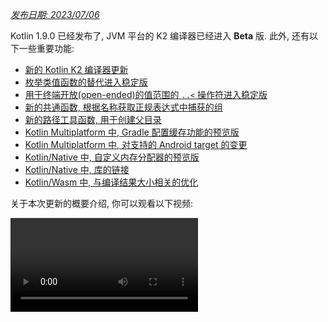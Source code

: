 [//]: # (title: Kotlin 1.9.0 版中的新功能)

_[发布日期: 2023/07/06](releases.md#release-details)_

Kotlin 1.9.0 已经发布了, JVM 平台的 K2 编译器已经进入 **Beta** 版.
此外, 还有以下一些重要功能:

* [新的 Kotlin K2 编译器更新](#new-kotlin-k2-compiler-updates)
* [枚举类值函数的替代进入稳定版](#stable-replacement-of-the-enum-class-values-function)
* [用于终端开放(open-ended)的值范围的 `..<` 操作符进入稳定版](#stable-operator-for-open-ended-ranges)
* [新的共通函数, 根据名称获取正规表达式中捕获的组](#new-common-function-to-get-regex-capture-group-by-name)
* [新的路径工具函数, 用于创建父目录](#new-path-utility-to-create-parent-directories)
* [Kotlin Multiplatform 中, Gradle 配置缓存功能的预览版](#preview-of-the-gradle-configuration-cache)
* [Kotlin Multiplatform 中, 对支持的 Android target 的变更](#changes-to-android-target-support)
* [Kotlin/Native 中, 自定义内存分配器的预览版](#preview-of-custom-memory-allocator)
* [Kotlin/Native 中, 库的链接](#library-linkage-in-kotlin-native)
* [Kotlin/Wasm 中, 与编译结果大小相关的优化](#size-related-optimizations)

关于本次更新的概要介绍, 你可以观看以下视频:

<video src="https://www.youtube.com/v/fvwTZc-dxsM" title="Kotlin 1.9.0 版中的新功能"/>

## IDE 支持 {id="ide-support"}

在以下 IDE 中可以使用支持 1.9.0 版的 Kotlin plugin:

| IDE            | 支持的版本                          |
|----------------|--------------------------------|
| IntelliJ IDEA  | 2022.3.x, 2023.1.x             |
| Android Studio | Giraffe (223), Hedgehog (231)* |

*Android Studio Giraffe (223) 和 Hedgehog (231) 的后续发布版中会包含 Kotlin 1.9.0 plugin.

IntelliJ IDEA 2023.2 的后续发布版中会包含 Kotlin 1.9.0 plugin.

> 要下载 Kotlin 的 artifact 和依赖项, 请 [配置你的 Gradle 设置](#configure-gradle-settings), 使用 Maven Central 仓库.
>
{style="warning"}

## 新的 Kotlin K2 编译器更新 {id="new-kotlin-k2-compiler-updates"}

JetBrains 的 Kotlin 开发组一直在努力稳定 K2 编译器, 1.9.0 版引入了更多的新功能.
JVM 平台的 K2 编译器现在已进入 **Beta** 版.

对于 Kotlin/Native 和跨平台项目, 也有了基本的支持.

### kapt 编译器 plugin 与 K2 编译器之间的兼容性

你可以在你的项目中和 K2 编译器一起使用 [kapt plugin](kapt.md), 但存在一些限制.
即使将 `languageVersion` 设置为 `2.0`, kapt 编译器 plugin 仍然会使用旧的编译器.

如果你对一个 `languageVersion` 设置为 `2.0` 的项目执行 kapt 编译器 plugin,
kapt 会自动切换到 `1.9`, 并禁用特定版本的兼容性检查.
这个行为相当于包含了下面这些命令行参数:
* `-Xskip-metadata-version-check`
* `-Xskip-prerelease-check`
* `-Xallow-unstable-dependencies`

这些检查对 kapt 任务被禁用了. 所有其他的编译任务仍然会继续使用新的 K2 编译器.

如果你在和 K2 编译器一起使用 kapt 时遇到任何问题, 请报告到我们的 [问题追踪系统](http://kotl.in/issue).

### 在你的项目中试用 K2 编译器 {id="try-the-k2-compiler-in-your-project"}

从 1.9.0 开始, 到 Kotlin 2.0 发布之前, 你可以很容易的测试 K2 编译器,
只需要向你的 `gradle.properties` 文件添加 `kotlin.experimental.tryK2=true` Gradle 属性就可以了.
你也可以运行以下命令:

```shell
./gradlew assemble -Pkotlin.experimental.tryK2=true
```

这个 Gradle 属性会自动将语言版本设置为 2.0, 而且会更新构建报告,
包括 Kotlin 编译任务中, 使用 K2 编译器和使用当前编译器的任务数量:

```none
##### 'kotlin.experimental.tryK2' results (Kotlin/Native not checked) #####
:lib:compileKotlin: 2.0 language version
:app:compileKotlin: 2.0 language version
##### 100% (2/2) tasks have been compiled with Kotlin 2.0 #####
```

### Gradle 构建报告 {id="gradle-build-reports"}

[Gradle 构建报告](gradle-compilation-and-caches.md#build-reports) 现在会显示编译代码时使用的是当前编译器还是 K2 编译器.
在 Kotlin 1.9.0 中, 你可以在你的 [Gradle build scan](https://scans.gradle.com/) 中看到这些信息:

![Gradle build scan - 使用 K1 编译器](gradle-build-scan-k1.png){width=700}

![Gradle build scan - 使用 K2 编译器](gradle-build-scan-k2.png){width=700}

你还可以在构建报告中看到项目中使用的 Kotlin 版本:

```none
Task info:
  Kotlin language version: 1.9
```

> 如果你使用 Gradle 8.0, 你可能遇到构建报告的一些问题, 尤其是启用 Gradle 配置缓存时.
> 这是一个已知的问题, 在 Gradle 8.1 和之后的版本中已经修正.
>
{style="note"}

### K2 编译器目前的限制 {id="current-k2-compiler-limitations"}

在你的 Gradle 项目中启用 K2 存在一些限制, 对使用 Gradle 8.3 以下版本的项目, 下面的情况可能会有影响:

* `buildSrc` 中源代码的编译.
* 在被包含的构建中的 Gradle plugin 的编译.
* 在 Gradle 8.3 以下版本的项目中使用的其他 Gradle plugin 的编译.
* Gradle plugin 依赖项的构建.

如果你遇到上面提到的问题, 你可以通过以下步骤来解决:

* 对 `buildSrc`, 任何 Gradle plugin, 以及它们的依赖项, 设置语言版本:

```kotlin
kotlin {
    compilerOptions {
        languageVersion.set(org.jetbrains.kotlin.gradle.dsl.KotlinVersion.KOTLIN_1_9)
        apiVersion.set(org.jetbrains.kotlin.gradle.dsl.KotlinVersion.KOTLIN_1_9)
    }
}
```

* 当 Gradle 8.3 可以使用时, 将你的项目的 Gradle 版本更新到 8.3.

### 留下你对于新 K2 编译器的反馈意见

如果你能提供你的反馈意见, 我们将会非常感谢!

* 在 Kotlin Slack 频道中, 直接向 K2 开发者提供你的反馈意见 – [获得邀请](https://surveys.jetbrains.com/s3/kotlin-slack-sign-up),
  并加入 [#k2-early-adopters](https://kotlinlang.slack.com/archives/C03PK0PE257) 频道.
* 在 [我们的问题追踪系统](https://kotl.in/issue) 中, 报告你遇到的新 K2 编译器的问题.
* [启用 **Send usage statistics** 选项](https://www.jetbrains.com/help/idea/settings-usage-statistics.html),
  允许 JetBrains 收集关于 K2 使用状况的匿名数据..

## 语言功能特性

在 Kotlin 1.9.0 中, 一些以前版本引入的新语言功能特性升级到了稳定版:
* [枚举类值函数的替代](#stable-replacement-of-the-enum-class-values-function)
* [数据对象与数据类的对称性](#stable-data-objects-for-symmetry-with-data-classes)
* [在内联的值类(inline value class)中支持有 body 的次级构造器(secondary constructor)](#support-for-secondary-constructors-with-bodies-in-inline-value-classes)

### 枚举类值函数的替代进入稳定版 {id="stable-replacement-of-the-enum-class-values-function"}

在 1.8.20 中, 引入了实验性功能: 枚举类的 `entries` 属性.
`entries` 属性是 `values()` 合成(synthetic)函数的现代而且高性能的替代者.
在 1.9.0 中, `entries` 属性进入了稳定版.

> `values()` 函数仍然继续支持, 但我们推荐你改为使用 `entries` 属性.
>
{style="tip"}

```kotlin
enum class Color(val colorName: String, val rgb: String) {
    RED("Red", "#FF0000"),
    ORANGE("Orange", "#FF7F00"),
    YELLOW("Yellow", "#FFFF00")
}

fun findByRgb(rgb: String): Color? = Color.entries.find { it.rgb == rgb }
```
{validate="false"}

关于枚举类的 `entries` 属性, 更多详情请参见 [Kotlin 1.8.20 的新功能](whatsnew1820.md#a-modern-and-performant-replacement-of-the-enum-class-values-function).

### 数据对象与数据类的对称性进入稳定版 {id="stable-data-objects-for-symmetry-with-data-classes"}

在 [Kotlin 1.8.20](whatsnew1820.md#preview-of-data-objects-for-symmetry-with-data-classes) 中引入了数据对象的声明,
现在进入了稳定版.
包括为了与数据类保持对称而添加的函数: `toString()`, `equals()`, 和 `hashCode()`.

这个功能在 `sealed` 类型层级结构中非常有用 (例如一个 `sealed class` 或 `sealed interface` 层级结构),
因为 `data object` 声明可以与 `data class` 声明一起方便的使用.
在这个示例中, 将 `EndOfFile` 声明为 `data object`, 而不是普通的 `object`,
代表它自动拥有 `toString()` 函数, 不需要手动的覆盖这个函数.
这样就保持了与相应的数据类定义的对称性.

```kotlin
sealed interface ReadResult
data class Number(val number: Int) : ReadResult
data class Text(val text: String) : ReadResult
data object EndOfFile : ReadResult

fun main() {
    println(Number(7)) // 输出结果为 Number(number=7)
    println(EndOfFile) // 输出结果为 EndOfFile
}
```
{validate="false"}

更多详情, 请参见 [Kotlin 1.8.20 的新功能](whatsnew1820.md#preview-of-data-objects-for-symmetry-with-data-classes).

### 在内联的值类(inline value class)中支持有 body 的次级构造器(secondary constructor) {id="support-for-secondary-constructors-with-bodies-in-inline-value-classes"}

从 Kotlin 1.9.0 开始, [内联的值类(inline value class)](inline-classes.md) 中有 body 的次级构造器(secondary constructor) 默认可以使用了:

```kotlin
@JvmInline
value class Person(private val fullName: String) {
    // 从 Kotlin 1.4.30 开始可以使用:
    init {
        check(fullName.isNotBlank()) {
            "Full name shouldn't be empty"
        }
    }
    // 从 Kotlin 1.9.0 开始默认可以使用:
    constructor(name: String, lastName: String) : this("$name $lastName") {
        check(lastName.isNotBlank()) {
            "Last name shouldn't be empty"
        }
    }
}
```
{validate="false"}

以前, Kotlin 在内联类中只允许使用 public 的主构造器.
这就造成, 无法封装底层值, 或创建一个内联类来表达某些受限定的值.

随着 Kotlin 的发展, 解决了这个问题. Kotlin 1.4.30 取消了对 `init` 代码块的限制,
之后, Kotlin 1.8.20 提供了预览功能, 允许使用有 body 的次级构造器.
现在这个功能默认可以使用了.
关于 Kotlin 内联类的开发进程, 请参见 [这个 KEEP](https://github.com/Kotlin/KEEP/blob/master/proposals/inline-classes.md).

## Kotlin/JVM {id="kotlin-jvm"}

从 version 1.9.0 来时, 编译器能够生成字节码版本对应于 JVM 20的类.
此外, `JvmDefault` 注解和旧的 `-Xjvm-default` 模式的废弃周期继续向前推进.

### JvmDefault 注解和旧的 -Xjvm-default 模式的废弃

从 Kotlin 1.5 开始, `JvmDefault` 注解的使用被废弃了, 取代它的是新的 `-Xjvm-default` 模式: `all` 和 `all-compatibility`.
随着 Kotlin 1.4 中引入的 `JvmDefaultWithoutCompatibility`,
以及 Kotlin 1.6 中引入的 `JvmDefaultWithCompatibility`,
这些模式提供了对 `DefaultImpls` 类的生成的全面的控制, 并确保与旧的 Kotlin 代码无缝的兼容性.

因此, 在 Kotlin 1.9.0 中, `JvmDefault` 注解不再具有任何意义, 并被标注为已废弃, 使用它会产生编译错误.
它最终将会从 Kotlin 中完全删除.

## Kotlin/Native {id="kotlin-native"}

除其他改进之外, 这个发布版还带来了 [Kotlin/Native 内存管理器](native-memory-manager.md) 的更多改进,
将会增强它的健壮性和性能:

* [自定义内存分配器的预览版](#preview-of-custom-memory-allocator)
* [主线程上的 Objective-C 或 Swift 对象释放 hook](#objective-c-or-swift-object-deallocation-hook-on-the-main-thread)
* [在 Kotlin/Native 中访问常数值时不会初始化对象](#no-object-initialization-when-accessing-constant-values-in-kotlin-native)
* [能够为 iOS 模拟器上的测试配置 standalone 模式](#ability-to-configure-standalone-mode-for-ios-simulator-tests-in-kotlin-native)
* [Kotlin/Native 中库的链接](#library-linkage-in-kotlin-native)

### 自定义内存分配器的预览版 {id="preview-of-custom-memory-allocator"}

Kotlin 1.9.0 引入了自定义内存分配器的预览版.
它的分配系统能够提高 [Kotlin/Native 内存管理器](native-memory-manager.md) 的运行期性能.

Kotlin/Native 中目前的对象分配系统使用一个一般性的分配器, 不能实现高效的垃圾收集.
作为补偿, 在垃圾收集器 (GC) 将所有已分配的对象合并入单个列表之前
它维护一个线程局部的(thread-local)链表, 其中包含已分配的对象, 这个列表可以在清理过程中遍历.
这种方案造成了几个性能缺陷:

* 清理顺序缺乏内存局部性(memory locality), 并且经常导致分散的内存访问模式, 造成潜在的性能问题.
* 链表对每个对象需要更多内存, 增加了内存使用量, 尤其是在处理大量的小对象的情况下.
* 包含所有已分配对象的单个列表使得难以进行并行清理, 当转换器线程(Mutator Thread)分配对象的速度超过 GC 线程回收它们的速度时, 可能造成内存使用量的问题.

为了解决这些问题, Kotlin 1.9.0 引入了自定义内存分配器的预览版.
它将系统内存分为多个页面(Page), 允许按连续的顺序进行独立的清理.
每次分配的内存都会成为一个页面(Page)内的内存块(Memory Block), 并且页面会追踪各个块的大小.
各种不同的页面类型进行了不同的优化, 以适应于不同的内存分配大小.
内存块的连续排列保证了可以对所有的分配块进行高效的迭代.

当一个线程分配内存时, 它会根据分配的大小搜索适当的页面.
线程会根据不同的大小类别维护一组页面.
对于一个确定的大小, 当前页通常可以容纳这个内存分配.
如果不能, 那么线程会从共享的分配空间请求一个不同的页面.
这个页面的状态可能是可用, 需要清理, 或需要创建.

新的内存分配器允许同时使用多个多个独立的分配空间,
因此 Kotlin 开发组可以实验不同的页面布局, 进一步提高性能.

关于新的内存分配器的设计, 更多详情请参见 [README](https://github.com/JetBrains/kotlin/blob/master/kotlin-native/runtime/src/alloc/custom/README.md).

#### 如何启用

添加 `-Xallocator=custom` 编译器选项:

```kotlin
kotlin {
    macosX64("native") {
        binaries.executable()

        compilations.configureEach {
            compilerOptions.configure {
                freeCompilerArgs.add("-Xallocator=custom")
            }
        }
    }
}
```
{validate="false"}

#### 留下你的反馈意见

希望你能通过 [YouTrack](https://youtrack.jetbrains.com/issue/KT-55364/Implement-custom-allocator-for-Kotlin-Native)
提供你的反馈意见, 帮助改进自定义分配器.

### 主线程上的 Objective-C 或 Swift 对象释放 hook {id="objective-c-or-swift-object-deallocation-hook-on-the-main-thread"}

从 Kotlin 1.9.0 开始, 对于 Objective-C 或 Swift 对象, 如果对象在主线程中被传递到 Kotlin, 那么对象的释放 hook 也会在主线程上被调用.
[Kotlin/Native 内存管理器](native-memory-manager.md) 以前处理 Objective-C 对象引用的方式可能会导致内存泄露.
我们相信现在的新的行为可以改进内存管理器的健壮性.

考虑一个被 Kotlin 代码引用的 Objective-C 对象, 例如, 当对象作为参数传递时, 被函数返回时, 或者从一个集合获取时.
这种情况下, Kotlin 创建它自己的对象, 其中保持 Objective-C 对象的引用.
当 Kotlin 对象被释放时, Kotlin/Native 运行期库会调用 `objc_release` 函数, 释放 Objective-C 对象的引用.

在以前的版本中, Kotlin/Native 内存管理器在一个特殊的 GC 线程中运行 `objc_release`.
如果它是这个对象的最后引用, 那么对象会被释放.
问题发生在, 如果 Objective-C 对象有自定义的释放 hooks, 例如 Objective-C 中的 `dealloc` 方法, 或 Swift 中的 `deinit` 代码块,
这些 hook 期望在特定的线程上调用.

由于主线程中的对象的 hook 通常也期望在主线程中调用, Kotlin/Native 运行期库现在也在主线程上调用 `objc_release`.
它应该覆盖 Objective-C 对象在主线程上传递到 Kotlin, 并在主线程中创建一个 Kotlin 端的对等对象的情况.
这只对处理主调度队列的情况才有效，对于通常的 UI 应用程序就是这种情况.
如果不是主调度队列, 或者对象在主线程以外的线程中传递到 Kotlin 的情况, 会和以前一样, 在特殊的 GC 线程中调用 `objc_release`.

#### 如何关闭这个功能

如果你遇到问题, 你可以在你的 `gradle.properties` 文件中, 添加以下选项, 禁用这个行为:

```none
kotlin.native.binary.objcDisposeOnMain=false
```

遇到这样的情况, 请报告到 [我们的问题追踪系统](https://kotl.in/issue).

### 在 Kotlin/Native 中访问常数值时不会初始化对象 {id="no-object-initialization-when-accessing-constant-values-in-kotlin-native"}

从 Kotlin 1.9.0 开始, 在访问 `const val` 域变量时, Kotlin/Native 后端不会初始化对象:

```kotlin
object MyObject {
    init {
        println("side effect!")
    }

    const val y = 1
}

fun main() {
    println(MyObject.y) // 第 1 次不会初始化
    val x = MyObject    // 这里会发生初始化
    println(x.y)
}
```
{validate="false"}

这个行为现在与 Kotlin/JVM 平台统一了, Kotlin/JVM 平台的实现与 Java 一致, 对这种情况对象永远不会初始化.
由于这个变化, 你的 Kotlin/Native 项目还能够有一些性能改进.

### 能够为 iOS 模拟器上的测试配置 standalone 模式 {id="ability-to-configure-standalone-mode-for-ios-simulator-tests-in-kotlin-native"}

默认情况下, 在对 Kotlin/Native 运行 iOS 模拟器上的测试时, 会使用 `--standalone` 选项, 以避免发生手动的模拟器启动和关闭.
在 1.9.0 中, 现在你可以在 Gradle task 中通过 `standalone` 属性配置是否使用这个选项.
默认会使用 `--standalone` 选项, 启用 standalone 模式.

下面的例子演示在你的 `build.gradle.kts` 文件中如何禁用 standalone 模式:

```kotlin
tasks.withType<org.jetbrains.kotlin.gradle.targets.native.tasks.KotlinNativeSimulatorTest>().configureEach {
    standalone.set(false)
}
```
{validate="false"}

> 如果你禁用 standalone 模式, 那么必须手动启用模拟器. 要从 CLI 启动你的模拟器, 可以使用下面的命令:
>
> ```shell
> /usr/bin/xcrun simctl boot <DeviceId>
>```
>
{style = "warning"}

### Kotlin/Native 中库的链接 {id="library-linkage-in-kotlin-native"}

从 Kotlin 1.9.0 开始, Kotlin/Native 编译器使用与 Kotlin/JVM 相同的方式来处理 Kotlin 库的链接问题.
如果一个第三方 Kotlin 库的作者对实验性 API 进行了不兼容的变更, 而这个 API 又被另一个第三方 Kotlin 库使用, 那么你就可能遇到这样的问题.

对于第三方 Kotlin 库之间发生链接错误的情况, 构建不会在编译过程中失败.
相反, 你只会在运行期间遇到这些错误, 这种行为与 JVM 完全相同.

每当 Kotlin/Native 编译器检测到库链接的问题就会报告警告.
你可以在你的编译日志中找到这样的警告, 例如:

```text
No function found for symbol 'org.samples/MyRemovedClass.doSomething|3657632771909858561[0]'

Can not get instance of singleton 'MyEnumClass.REMOVED_ENTRY': No enum entry found for symbol 'org.samples/MyEnumClass.REMOVED_ENTRY|null[0]'

Function 'getMyRemovedClass' can not be called: Function uses unlinked class symbol 'org.samples/MyRemovedClass|null[0]'
```

在你的项目中, 你可以进一步配置, 甚至禁用这样的行为:

* 如果你不想在你的编译日志中看到这些警告, 可以使用 `-Xpartial-linkage-loglevel=INFO` 编译器选项来禁止警告.
* 也可以使用 `-Xpartial-linkage-loglevel=ERROR`, 将报告的警告级别提升为编译错误.
  这种情况下, 编译会失败, 你会在编译日志中看到所有的错误. 使用这个选项可以更加严密的检测链接错误.
* 如果你在使用这个功能时遇到意想不到的问题, 你可以使用 `-Xpartial-linkage=disable` 编译器选项关闭这个功能.
  遇到这样的情况, 请报告到 [我们的问题追踪系统](https://kotl.in/issue).

```kotlin
// 通过 Gradle 构建文件传递编译器选项的示例.
kotlin {
    macosX64("native") {
        binaries.executable()

        compilations.configureEach {
            compilerOptions.configure {
                // 禁止链接警告:
                freeCompilerArgs.add("-Xpartial-linkage-loglevel=INFO")

                // 将链接警告提升为错误:
                freeCompilerArgs.add("-Xpartial-linkage-loglevel=ERROR")

                // 完全禁用这个功能:
                freeCompilerArgs.add("-Xpartial-linkage=disable")
            }
        }
    }
}
```
{validate="false"}

### 用于与 C 代码交互时的隐式整数转换的编译器选项 {id="compiler-option-for-c-interop-implicit-integer-conversions"}

我们引入了与 C 代码交互时的一个编译器选项, 允许你使用隐式整数转换.
经过仔细考虑之后, 我们引入了这个编译器选项, 以防止无意的使用,
因为这个功能还有待继续改进, 而我们的目标是拥有最高质量的 API.

下面的示例代码中, 一个隐式整数转换允许 `options = 0`,
尽管 [`options`](https://developer.apple.com/documentation/foundation/nscalendar/options)
是无符号的 `UInt` 类型, 而 `0` 是有符号的整数.

```kotlin
val today = NSDate()
val tomorrow = NSCalendar.currentCalendar.dateByAddingUnit(
    unit = NSCalendarUnitDay,
    value = 1,
    toDate = today,
    options = 0
)
```
{validate="false"}

要对原生库使用隐式转换, 请使用 `-XXLanguage:+ImplicitSignedToUnsignedIntegerConversion` 编译器选项.

你可以在你的 Gradle `build.gradle.kts` 文件中进行配置:
```kotlin
tasks.withType<org.jetbrains.kotlin.gradle.tasks.KotlinNativeCompile>().configureEach {
    compilerOptions.freeCompilerArgs.addAll(
        "-XXLanguage:+ImplicitSignedToUnsignedIntegerConversion"
    )
}
```
{validate="false"}

## Kotlin Multiplatform

在 1.9.0 中, Kotlin Multiplatform 有了以下重要更新, 旨在改善你的开发者体验:

* [对支持的 Android target 的变更](#changes-to-android-target-support)
* [默认启用新的 Android 源代码集布局](#new-android-source-set-layout-enabled-by-default)
* [在跨平台项目中的 Gradle 配置缓存功能的预览版](#preview-of-the-gradle-configuration-cache)

### 对支持的 Android target 的变更 {id="changes-to-android-target-support"}

我们正在继续努力稳定 Kotlin Multiplatform.
其中必要的一步是为 Android target 提供一级支持.
我们很激动的宣布, 将来, Google 的 Android 开发组将会提供他们自己的 Gradle plugin, 来支持 Kotlin Multiplatform 中的 Android.

为了给这个来自 Google 的新解决方案开辟道路, 我们会重命名 1.9.0 的目前的 Kotlin DSL 中的 `android` 代码块.
请将你的构建脚本中的所有 `android` 代码块改为 `androidTarget`.
这是一个必要的临时变更, 目的是将 `android` 的名称留给未来由 Google 提供的 DSL 使用.

Google plugin 将成为在跨平台项目中使用 Android 的首选方式.
当它完成之后, 我们会提供必要的迁移说明, 让你能够象以前一样使用 `android` 的短名称.

### 默认启用新的 Android 源代码集布局 {id="new-android-source-set-layout-enabled-by-default"}

从 Kotlin 1.9.0 开始, 默认会使用新的 Android 源代码集布局.
它取代了以前的目录命名模式, 这个旧模式在很多方面令人难以理解.
新布局有很多优点:

* 简化的类型语义 – 新的 Android 源代码集布局提供了清晰而且一致的命名规约, 有助于区分不同类型的源代码集.
* 改进的源代码目录布局 – 使用新的布局, `SourceDirectories` 的排列变得更加连贯, 更易于组织代码和定位源代码文件.
* 清晰的 Gradle 配置命名模式 – 在 `KotlinSourceSets` 和 `AndroidSourceSets` 中, 命名模式现在更加一致, 更加易于预测.

新的布局需要使用 Android Gradle plugin 7.0 或更高版本, 以及 Android Studio 2022.3 或更高版本.
请参见我们的 [迁移向导](multiplatform-android-layout.md), 在你的 `build.gradle(.kts)` 文件中进行必要的修改.

### Gradle 配置缓存功能的预览版 {id="preview-of-the-gradle-configuration-cache"}

<anchor name="preview-of-gradle-configuration-cache"/>

Kotlin 1.9.0 增加了对跨平台库中的 [Gradle 配置缓存](https://docs.gradle.org/current/userguide/configuration_cache.html) 的支持.
如果你是库的作者, 你可以得益于构建性能的改善.

Gradle 配置缓存通过对后续的构建重用配置阶段的结果来加快构建过程.
这个功能从 Gradle 8.1 开始成为稳定版. 要启用它, 请遵照 [Gradle 文档](https://docs.gradle.org/current/userguide/configuration_cache.html#config_cache:usage) 中的说明.

> 对于与 Xcode 集成的 task, 或 [Kotlin CocoaPods Gradle plugin](native-cocoapods-dsl-reference.md),
> Kotlin Multiplatform plugin 还不支持 Gradle 配置缓存.
> 我们期望在未来的 Kotlin 发布版中添加这个功能.
>
{style="note"}

## Kotlin/Wasm

Kotlin 开发组还在继续实验新的 Kotlin/Wasm 编译目标.
这个发布版引入了几个性能优化和 [与编译结果大小相关的优化](#size-related-optimizations),
以及 [与 JavaScript 交互功能的更新](#updates-in-javascript-interop).

### 与编译结果大小相关的优化 {id="size-related-optimizations"}

对 WebAssembly (Wasm) 项目, Kotlin 1.9.0 引入了编译结果大小的显著改善.
比较两个 "Hello World" 项目,
Kotlin 1.9.0 中的 Wasm 代码大小比 Kotlin 1.8.20 中要小超过 10 倍以上.

![Kotlin/Wasm 与编译结果大小相关的优化](wasm-1-9-0-size-improvements.png){width=700}

在使用 Kotlin 代码针对 Wasm 平台进行开发时, 这些代码大小优化可以更加高效的利用资源, 并改善性能.

### 与 JavaScript 交互功能的更新 {id="updates-in-javascript-interop"}

这次 Kotlin 更新引入了 Kotlin/Wasm 的 Kotlin 与 JavaScript 之间交互能力的变更.
由于 Kotlin/Wasm 是一个 [实验性](components-stability.md#stability-levels-explained) 功能, 它的互操作性存在一些限制.

#### 动态类型的限制

从 1.9.0 版开始, Kotlin 在 Kotlin/Wasm 中不再支持使用 `Dynamic` 类型.
这个功能现在已被废弃, 由新的通用的 `JsAny` 类型取代, 这个类型游离于 JavaScript 互操作性.

更多详情, 请参见 [Kotlin/Wasm 与 JavaScript 的互操作性](wasm-js-interop.md) 文档.

#### 非外部类型(non-external type)的限制

Kotlin/Wasm 在向 JavaScript 传递值时, 或从 JavaScript 传入值时, 支持对特定的 Kotlin 静态的转换.
支持的类型包括:

* 基本类型, 例如有符号的数值, `Boolean`, 以及 `Char`.
* `String`.
* 函数类型.

其他类型传递时不会转换, 而是作为不透明引用(Opaque Reference), 导致 JavaScript 与 Kotlin 子类型之间的不一致.

为了解决这个问题, Kotlin 在与 JavaScript 交互时, 限制为只允许使用一组良好支持的类型.
从 Kotlin 1.9.0 开始, 在 Kotlin/Wasm 的 JavaScript 交互中, 只支持外部(external) 类型, 基本类型, 字符串, 以及函数类型.
此外, 引入了一个单独的显式类型, 名为 `JsReference`, 用来表达可在 JavaScript 交互中使用的 Kotlin/Wasm 对象句柄.

更多详情, 请参见 [Kotlin/Wasm 与 JavaScript 的互操作性](wasm-js-interop.md) 文档.

### Kotlin Playground 中的 Kotlin/Wasm

Kotlin Playground 支持 Kotlin/Wasm 编译目标.
你可以编写, 运行, 分享你的针对 Kotlin/Wasm 编译目标的 Kotlin 代码.
[马上看看吧](https://pl.kotl.in/HDFAvimga)

> 使用 Kotlin/Wasm 需要在你的浏览器中启用实验性的功能.
>
> [参见: 如何启用这些功能](wasm-troubleshooting.md).
>
{style="note"}

```kotlin
import kotlin.time.*
import kotlin.time.measureTime

fun main() {
    println("Hello from Kotlin/Wasm!")
    computeAck(3, 10)
}

tailrec fun ack(m: Int, n: Int): Int = when {
    m == 0 -> n + 1
    n == 0 -> ack(m - 1, 1)
    else -> ack(m - 1, ack(m, n - 1))
}

fun computeAck(m: Int, n: Int) {
    var res = 0
    val t = measureTime {
        res = ack(m, n)
    }
    println()
    println("ack($m, $n) = ${res}")
    println("duration: ${t.inWholeNanoseconds / 1e6} ms")
}
```
{kotlin-runnable="true" kotlin-min-compiler-version="1.3" id="kotlin-whats-new-1-9-0-kotlin-wasm-playground"}

## Kotlin/JS {id="kotlin-js"}

这个发布版引入了 Kotlin/JS 的更新, 包括删除了旧的 Kotlin/JS 编译器, 废弃了 Kotlin/JS Gradle plugin,
以及实验性的支持 ES2015:

* [删除了旧的 Kotlin/JS 编译器](#removal-of-the-old-kotlin-js-compiler)
* [废弃了 Kotlin/JS Gradle plugin](#deprecation-of-the-kotlin-js-gradle-plugin)
* [废弃了外部枚举类型(external enum)](#deprecation-of-external-enum)
* [实验性的支持 ES2015 类和模块](#experimental-support-for-es6-classes-and-modules)
* [更改了 JS 产品发布(production distribution)的默认目标](#changed-default-destination-of-js-production-distribution)
* [从 stdlib-js 中抽取了 org.w3c 声明](#extract-org-w3c-declarations-from-stdlib-js)

> 从 1.9.0 版开始, 对 Kotlin/JS 还启用了 [部分的库链接](#library-linkage-in-kotlin-native).
>
{style="note"}

### 删除了旧的 Kotlin/JS 编译器 {id="removal-of-the-old-kotlin-js-compiler"}

在 Kotlin 1.8.0 中, 我们 [宣布了](whatsnew18.md#stable-js-ir-compiler-backend) 基于 IR 的后端已成为 [稳定版](components-stability.md).
从那之后, 不指定编译器成为一种错误, 使用旧的编译器会导致警告.

在 Kotlin 1.9.0 中, 使用旧的后端会导致错误.
请遵照我们的 [迁移指南](js-ir-migration.md), 迁移到 IR 编译器.

### 废弃了 Kotlin/JS Gradle plugin {id="deprecation-of-the-kotlin-js-gradle-plugin"}

从 Kotlin 1.9.0 开始, `kotlin-js` Gradle plugin 已被废弃.
我们建议你改为使用 `kotlin-multiplatform` Gradle plugin 中的 `js()` 编译目标.

Kotlin/JS Gradle plugin 的功能本质上与 `kotlin-multiplatform` plugin 是重叠的, 并使用了相同的内部实现.
这种功能重叠导致了理解困难, 并增加了 Kotlin 开发组的维护负担.

关于迁移说明, 请参见我们的 [Kotlin Multiplatform 兼容性指南](multiplatform-compatibility-guide.md#migration-from-kotlin-js-gradle-plugin-to-kotlin-multiplatform-gradle-plugin).
如果你遇到迁移指南中没有提到的其它问题, 请报告到我们的 [问题追踪系统](http://kotl.in/issue).

### 废弃了外部枚举类型(external enum) {id="deprecation-of-external-enum"}

在 Kotlin 1.9.0 中, 外部枚举类型(external enum)的使用将被废弃, 原因是枚举类型的静态成员, 例如 `entries`, 不能存在于 Kotlin 之外.
我们建议改为使用外部的封闭类, 并以对象作为它的子类:

```kotlin
// 以前的代码
external enum class ExternalEnum { A, B }

// 现在的代码
external sealed class ExternalEnum {
    object A: ExternalEnum
    object B: ExternalEnum
}
```
{validate="false"}

通过切换为以对象为子类的外部封闭类, 你可以实现与外部枚举类型相似的功能, 同时又能避免与默认方法相关的问题.

从 Kotlin 1.9.0 开始, 外部枚举类型的使用将被标记为废弃.
我们建议你更新你的代码, 使用上面建议的外部封闭类来实现, 以保证兼容性, 并有利于未来的维护.

### 实验性的支持 ES2015 类和模块 {id="experimental-support-for-es2015-classes-and-modules"}

本次发布引入了对 ES2015 模块和生成 ES2015 类的 [实验性](components-stability.md#stability-levels-explained) 支持:
* 模块提供了一种方式, 简化你的代码库, 并提高可维护性.
* 类允许你结合面向对象编程 (OOP) 原则, 产生更加清晰直观的代码.

要启用这些功能, 请更新你的 `build.gradle.kts` 文件:

```kotlin
// build.gradle.kts
kotlin {
    js(IR) {
        useEsModules() // 启用 ES2015 模块
        browser()
    }
}

// 启用 ES2015 类的生成
tasks.withType<KotlinJsCompile>().configureEach {
    kotlinOptions {
        useEsClasses = true
    }
}
```
{validate="false"}

关于 ES2015 (ECMAScript 2015, ES6), 更多详情请参见 [官方文档](https://262.ecma-international.org/6.0/).

### 更改了 JS 产品发布(production distribution)的默认目标 {id="changed-default-destination-of-js-production-distribution"}

在 Kotlin 1.9.0 之前, 发布的目标目录是 `build/distributions`.
但是, 这是一个用于 Gradle archive 的共通目录.
为了解决这个问题, 在 Kotlin 1.9.0 中我们将默认的发布目标目录改为:
`build/dist/<targetName>/<binaryName>`.

例如, `productionExecutable` 过去会发布到 `build/distributions`.
在 Kotlin 1.9.0 中, 它会发布到 `build/dist/js/productionExecutable`.

> 如果你有一个使用这些构建结果的管道, 请确认更新目录的设置.
>
{style="warning"}

### 从 stdlib-js 中抽取了 org.w3c 声明 {id="extract-org-w3c-declarations-from-stdlib-js"}

从 Kotlin 1.9.0 开始, `stdlib-js` 不再包含 `org.w3c` 声明.
这些声明改为移动到一个单独的 Gradle 依赖项中.
当你向你的 `build.gradle.kts` 文件添加 Kotlin Multiplatform Gradle plugin 时,
这些声明会自动包含到你的项目中, 和标准库类似.

不需要任何手动的迁移处理. 必要的调整工作会自动处理.

## Gradle

Kotlin 1.9.0 带来了新的 Gradle 编译器选项, 以及很多其他功能:

* [删除了 classpath 属性](#removed-classpath-property)
* [新的 Gradle 编译器选项](#new-compiler-options)
* [Kotlin/JVM 的项目级编译器选项](#project-level-compiler-options-for-kotlin-jvm)
* [用于 Kotlin/Native 模块名称的编译器选项](#compiler-option-for-kotlin-native-module-name)
* [用于 Kotlin 官方库的单独的编译器 plugin](#separate-compiler-plugins-for-official-kotlin-libraries)
* [增加了最低支持版本](#incremented-minimum-supported-version)
* [kapt 不再过早创建 task](#kapt-doesn-t-cause-eager-task-creation-in-gradle)
* [JVM 编译目标校验模式的程序化配置](#programmatic-configuration-of-the-jvm-target-validation-mode)

### 删除了 classpath 属性 {id="removed-classpath-property"}

在 Kotlin 1.7.0 中, 我们宣布了 `KotlinCompile` task 属性 `classpath` 废弃周期的开始.
在 Kotlin 1.8.0 中废弃级别提升到了 `ERROR`.
在本次发布版中, 我们最终删除了 `classpath` 属性.
所有的编译任务现在应该使用 `libraries` 输入, 得到编译所需要的库的列表.

### 新的编译器选项 {id="new-compiler-options"}

Kotlin Gradle plugin 现在提供新的属性, 用于使用者同意(Opt-in), 以及编译器的渐进模式(progressive mode).

* 要对新的 API 标注使用者同意(Opt-in), 现在你可以使用 `optIn` 属性, 传递一个字符串列表, 例如: `optIn.set(listOf(a, b, c))`.
* 要启用渐进模式, 请使用 `progressiveMode.set(true)`.

### Kotlin/JVM 的项目级编译器选项 {id="project-level-compiler-options-for-kotlin-jvm"}

从 Kotlin 1.9.0 开始, 在 `kotlin` 配置代码块中, 可以使用一个新的 `compilerOptions` 代码块:

```kotlin
kotlin {
    compilerOptions {
        jvmTarget.set(JVM.Target_11)
    }
}
```
{validate="false"}

这个功能使得编译器选项的配置更加容易. 但是, 需要注意一些重要的细节:

* 这个配置只适用于项目级.
* 对于 Android plugin, 这个代码块与下面的代码配置相同的对象:

```kotlin
android {
    kotlinOptions {}
}
```
{validate="false"}

* `android.kotlinOptions` 和 `kotlin.compilerOptions` 配置块会相互覆盖. 只有构建文件中最后出现的 (最下方的) 代码块会起作用.
* 如果在项目级配置了 `moduleName`, 它的值在传递给编译器时可能会变更.
  对 `main` 编译不会如此, 但对其它编译类型, 例如, test source, Kotlin Gradle plugin 会添加  `_test` 后缀.
* `tasks.withType<KotlinJvmCompile>().configureEach {}` (或 `tasks.named<KotlinJvmCompile>("compileKotlin") { }`) 之内的配置会覆盖 `kotlin.compilerOptions` 和 `android.kotlinOptions`.

### 用于 Kotlin/Native 模块名称的编译器选项 {id="compiler-option-for-kotlin-native-module-name"}

在 Kotlin Gradle plugin 中现在可以很容易的使用 Kotlin/Native 的
[`module-name`](compiler-reference.md#module-name-name-native) 编译器选项.

这个选项对编译的模块指定一个名称, 也可以为导入到 Objective-C 的声明添加一个名称前缀.

你可以直接在你的 Gradle 构建文件的 `compilerOptions` 代码块中设置模块名称:

<tabs group="build-script">
<tab title="Kotlin" group-key="kotlin">

```kotlin
tasks.named<org.jetbrains.kotlin.gradle.tasks.KotlinNativeCompile>("compileKotlinLinuxX64") {
    compilerOptions {
        moduleName.set("my-module-name")
    }
}
```

</tab>
<tab title="Groovy" group-key="groovy">

```groovy
tasks.named("compileKotlinLinuxX64", org.jetbrains.kotlin.gradle.tasks.KotlinNativeCompile.class) {
    compilerOptions {
        moduleName = "my-module-name"
    }
}
```

</tab>
</tabs>


### 用于 Kotlin 官方库的单独的编译器 plugin {id="separate-compiler-plugins-for-official-kotlin-libraries"}

Kotlin 1.9.0 为它的官方库引入了单独的编译器 plugin. 以前, 编译器 plugin 内嵌在对应的 Gradle plugin 中.
如果编译器 plugin 编译时使用的 Kotlin 版本比 Gradle build 的 Kotlin 运行期版本更高, 就可能导致兼容性问题.

新的编译器 plugin 添加为单独的依赖项, 因此你不会再遇到与旧版本 Gradle 的兼容性问题.
新方案的另一个主要优点是, 新的编译器 plugin 可以在其他构建系统中使用, 例如 [Bazel](https://bazel.build/).

以下是我们发布到 Maven Central 的新编译器 plugin 的列表:

* kotlin-atomicfu-compiler-plugin
* kotlin-allopen-compiler-plugin
* kotlin-lombok-compiler-plugin
* kotlin-noarg-compiler-plugin
* kotlin-sam-with-receiver-compiler-plugin
* kotlinx-serialization-compiler-plugin

每个 plugin 都有它对应的 `-embeddable`, 例如,
`kotlin-allopen-compiler-plugin-embeddable` 用来与 `kotlin-compiler-embeddable` artifact 一起使用,
这是脚本化 artifact 的默认选项.

Gradle 将这些 plugin 添加为编译器参数. 你不需要对你既有的项目进行任何变更.

### 增加了最低支持版本 {id="incremented-minimum-supported-version"}

从 Kotlin 1.9.0 开始, 支持的 Android Gradle plugin 最低版本是 4.2.2.

参见 [Kotlin Gradle plugin 与可用的 Gradle 版本之间的兼容性](gradle-configure-project.md#apply-the-plugin).

### kapt 不再过早创建 Gradle 中的 task {id="kapt-doesn-t-cause-eager-task-creation-in-gradle"}

在 1.9.0 之前, [kapt 编译器 plugin](kapt.md) 会请求配置后的 Kotlin 编译 task 实例, 导致过早的创建 task.
在 Kotlin 1.9.0 中已经解决了这个问题. 如果你的 `build.gradle.kts` 文件使用默认的配置, 那么你的设置不会受到这个变更的影响.

> 如果你使用自定义的配置, 你的设置会受到不利的影响.
> 例如, 如果你使用 Gradle 的 task API 修改了 `KotlinJvmCompile` task, 你必须在你的构建脚本中对 `KaptGenerateStubs`
> task 进行类似的修改.
>
> 例如, 如果你的脚本对 `KotlinJvmCompile` task 的配置如下:
> ```kotlin
> tasks.named<KotlinJvmCompile>("compileKotlin") { // 你的自定义配置 }
> ```
> {validate="false"}
>
> 这种情况下, 你需要确定 `KaptGenerateStubs` task 中也包含相同的修改:
> ```kotlin
> tasks.named<KaptGenerateStubs>("kaptGenerateStubs") { // 你的自定义配置 }
> ```
> {validate="false"}
>
{style="warning"}

更多详情, 请参见我们的 [YouTrack ticket](https://youtrack.jetbrains.com/issue/KT-54468/KAPT-Gradle-plugin-causes-eager-task-creation).

### JVM 编译目标校验模式的程序化配置 {id="programmatic-configuration-of-the-jvm-target-validation-mode"}

在 Kotlin 1.9.0 之前, 只有一种方法来调整 Kotlin 与 Java 之间的 JVM 编译目标不兼容性的检测方式.
你必须在你的 `gradle.properties` 文件中对整个项目设置 `kotlin.jvm.target.validation.mode=ERROR`.

现在, 你也可以在你的 `build.gradle.kts` 文件中, 在 task 级进行配置:

```kotlin
tasks.named<org.jetbrains.kotlin.gradle.tasks.KotlinJvmCompile>("compileKotlin") {
    jvmTargetValidationMode.set(org.jetbrains.kotlin.gradle.dsl.jvm.JvmTargetValidationMode.WARNING)
}
```
{validate="false"}

## 标准库

Kotlin 1.9.0 对标准库有了一些很大的改进:
* [`..<` 操作符](#stable-operator-for-open-ended-ranges) 和 [时间 API](#stable-time-api) 进入稳定版.
* [Kotlin/Native 标准库经过了彻底的审查和更新](#the-kotlin-native-standard-library-s-journey-towards-stabilization)
* [`@Volatile` 注解可以在更多平台使用](#stable-volatile-annotation)
* [有了一个 **共通的** 函数来通过名称获取正规表达式中捕获的组(capture group)](#new-common-function-to-get-regex-capture-group-by-name)
* [引入了 `HexFormat` 类, 用于 16 进制数的格式化和解析](#new-hexformat-class-to-format-and-parse-hexadecimals)

### 用于终端开放(open-ended)的值范围的 `..<` 操作符进入稳定版 {id="stable-operator-for-open-ended-ranges"}

新的 `..<` 操作符用于终端开放(open-ended)的值范围, 它在 [Kotlin 1.7.20](whatsnew1720.md#preview-of-the-operator-for-creating-open-ended-ranges) 中引入, 在 1.8.0 中进入稳定版.
在 1.9.0 中, 用于操作终端开放的值范围的标准库 API也进入了稳定版.

我们的研究显示, 在声明一个终端开放的值范围时, 新的 `..<` 操作符更加易于理解.
如果你使用 [`until`](https://kotlinlang.org/api/latest/jvm/stdlib/kotlin.ranges/until.html) 中缀函数, 很容易错误的理解为, 值范围包含它的上界(upper bound).

下面是使用 `until` 函数的示例:

```kotlin
fun main() {
    for (number in 2 until 10) {
        if (number % 2 == 0) {
            print("$number ")
        }
    }
    // 输出结果为 2 4 6 8
}
```
{validate="false"}

下面是使用新的 `..<` 操作符示例:

```kotlin
fun main() {
    for (number in 2..<10) {
        if (number % 2 == 0) {
            print("$number ")
        }
    }
    // 输出结果为 2 4 6 8
}
```
{validate="false"}

> 从 IntelliJ IDEA 2023.1.1 版开始, 有了一个新的代码审查, 对你可以使用 `..<` 操作符的地方, 会高亮显示.
>
{style="note"}

关于如何使用这个操作符, 更多详情请参见 [Kotlin 1.7.20 版中的新功能](whatsnew1720.md#preview-of-the-operator-for-creating-open-ended-ranges).

### 时间 API 进入稳定版 {id="stable-time-api"}

从 1.3.50 开始, 我们引入了一个新的时间测量 API 的预览版.
API 中关于时间长度的部分在 1.6.0 中进入了稳定版.
在 1.9.0 中, 时间测量 API 的其他部分也进入了稳定版.

旧的时间 API 提供了 `measureTimeMillis` 和 `measureNanoTime` 函数, 使用起来不直观.
很明显, 这两个函数都测量时间, 使用不同的单位, 但很难清楚理解的是, `measureTimeMillis` 使用 [wall clock](https://en.wikipedia.org/wiki/Elapsed_real_time)
来测量时间, 而 `measureNanoTime` 使用单调时间源(monotonic time source).
新的时间 API 解决了这个问题, 以及其他问题, 让 API 更加用户友好.

通过新的时间 API, 你可以很容易的实现以下功能:
* 使用单调时间源(monotonic time source), 测量执行某些代码消耗的时间, 使用你希望的时间单位.
* 标记一个时刻.
* 比较两个时刻, 并计算它们之间的差异.
* 检查从某个特定的时刻开始, 经过了多少时间.
* 检查当前时间是否已经经过了某个指定的时刻.

#### 测量代码的执行时间

要测量执行一段代码消耗的时间,
请使用 [`measureTime`](https://kotlinlang.org/api/latest/jvm/stdlib/kotlin.time/measure-time.html)
内联函数.

要测量执行一段代码消耗的时间, **并且** 返回这段代码的执行结果,
请使用 [`measureTimedValue`](https://kotlinlang.org/api/latest/jvm/stdlib/kotlin.time/measure-timed-value.html)
内联函数.

默认情况下, 这两个函数使用一个单调时间源(monotonic time source).
但是, 如果你想要使用流逝的真实时间源(elapsed real-time source), 也是可以的.
例如, 在 Android 中, 默认的时间源 `System.nanoTime()` 在设备活动时才计算时间.
当设备进入深度睡眠时, 它会失去对时间的追踪.
想要在设备深度睡眠时继续追踪时间, 你可以改为创建一个使用 [`SystemClock.elapsedRealtimeNanos()`](https://developer.android.com/reference/android/os/SystemClock#elapsedRealtimeNanos()) 的时间源:

```kotlin
object RealtimeMonotonicTimeSource : AbstractLongTimeSource(DurationUnit.NANOSECONDS) {
    override fun read(): Long = SystemClock.elapsedRealtimeNanos()
}
```
{validate="false"}

#### 标记时刻, 并测量时刻之间的差异

要标记一个特定的时刻, 请使用 [`TimeSource`](https://kotlinlang.org/api/latest/jvm/stdlib/kotlin.time/-time-source/)
接口, 和 [`markNow()`](https://kotlinlang.org/api/latest/jvm/stdlib/kotlin.time/-time-source/mark-now.html) 函数
来创建一个 [`TimeMark`](https://kotlinlang.org/api/latest/jvm/stdlib/kotlin.time/-time-mark/).
要测量来自同一个时间源的 `TimeMarks` 之间的差异, 请使用减法操作符 (`-`):

```kotlin
import kotlin.time.*

fun main() {
    val timeSource = TimeSource.Monotonic
    val mark1 = timeSource.markNow()
    Thread.sleep(500) // 睡眠 0.5 秒.
    val mark2 = timeSource.markNow()

    repeat(4) { n ->
        val mark3 = timeSource.markNow()
        val elapsed1 = mark3 - mark1
        val elapsed2 = mark3 - mark2

        println("Measurement 1.${n + 1}: elapsed1=$elapsed1, elapsed2=$elapsed2, diff=${elapsed1 - elapsed2}")
    }
    // 也可以对时间标记进行比较.
    println(mark2 > mark1) // 比较结果为 true, 因为 mark2 是在 mark1 之后捕获的.
}
```
{kotlin-runnable="true" kotlin-min-compiler-version="1.3" id="kotlin-whats-new-time-elapsed"}

要检查是否已经经过了某个截止时刻, 或者是否已经到达超时时间, 请使用 [`hasPassedNow()`](https://kotlinlang.org/api/latest/jvm/stdlib/kotlin.time/-time-mark/has-passed-now.html)
和 [`hasNotPassedNow()`](https://kotlinlang.org/api/latest/jvm/stdlib/kotlin.time/-time-mark/has-not-passed-now.html)
扩展函数:

```kotlin
import kotlin.time.*
import kotlin.time.Duration.Companion.seconds

fun main() {
    val timeSource = TimeSource.Monotonic
    val mark1 = timeSource.markNow()
    val fiveSeconds: Duration = 5.seconds
    val mark2 = mark1 + fiveSeconds

    // 还没有经过 5 秒
    println(mark2.hasPassedNow())
    // 输出结果为 false

    // 等待 6 秒
    Thread.sleep(6000)
    println(mark2.hasPassedNow())
    // 输出结果为 true
}
```
{kotlin-runnable="true" kotlin-min-compiler-version="1.3" id="kotlin-whats-new-time-passednow"}

### Kotlin/Native 标准库走向稳定 {id="the-kotlin-native-standard-library-s-journey-towards-stabilization"}

由于我们的 Kotlin/Native 标准库持续增长, 我们决定是时候对它进行一次全面的审查, 以确保它符合我们的高标准.
作为这次审查的一部分, 我们仔细的审查了 **每一个** 现有的 public 签名.
对每一个签名, 我们考虑它是否符合以下规则:

* 有一个单独的目的.
* 与其它 Kotlin API 一致.
* 与它在 JVM 版中的对应部分具有相似的行为.
* 面向未来.

基于这些考虑, 我们对每个签名进行了下面的某个决定:
* 让它进入稳定版.
* 让它进入实验版.
* 将它变为 `private`.
* 修改它的行为.
* 将它移动到其它地方.
* 废弃它.
* 将它标记为已过时.

> 如果一个现有的签名:
> * 移动到其它包, 那么这个签名会继续存在于原来的包中, 但它现在被废弃, 废弃级别为: `WARNING`.
>   IntelliJ IDEA 会在代码审查后自动建议替换.
> * 被废弃, 那么它已被废弃, 废弃级别为: `WARNING`.
> * 被标记为已过时, 那么你可以继续使用它, 但将来它会被替换.
>
{style="note"}

我们不会在这里列出这次审查的全部结果, 但下面是一些重要的部分:
* 我们让 Atomics API 进入了稳定版.
* 我们让 [`kotlinx.cinterop`](https://kotlinlang.org/api/latest/jvm/stdlib/kotlinx.cinterop/) 进入了实验版,
  使用这个包, 现在会要求另一种使用者同意(Opt-in). 更多详情, 请参见 [显式 C 互操作性的稳定性保证](#explicit-c-interoperability-stability-guarantees).
* 我们将 [`Worker`](https://kotlinlang.org/api/latest/jvm/stdlib/kotlin.native.concurrent/-worker/) 类和它的相关 API 标记为已过时.
* 我们将 [`BitSet`](https://kotlinlang.org/api/latest/jvm/stdlib/kotlin.native/-bit-set/) 类标记为已过时.
* 我们将 `kotlin.native.internal` 包中的所有 `public` API 标记为 `private`, 或移动到了其它包.

#### 显式 C 互操作性的稳定性保证 {id="explicit-c-interoperability-stability-guarantees"}

为了保护我们的 API 的高质量, 我们决定让 [`kotlinx.cinterop`](https://kotlinlang.org/api/latest/jvm/stdlib/kotlinx.cinterop/)
进入实验版.
尽管 `kotlinx.cinterop` 已经经过了彻底的试用和测试,
但在我们感到足够满意, 让它进入稳定版之前, 还存在改进的空间.
我们建议你使用这些 API 进行互操作, 但你应该将这些 API 的使用限制在你的项目中的特定部分.
当我们开始改进这个 API, 让它进入稳定版时, 这样可以让你的迁移工作更加容易.

如果你想要使用 C 风格的外部 API, 例如指针, 你必须使用 `@OptIn(ExperimentalForeignApi)` 标注使用者同意, 否则你的代码将不能编译.

要使用 `kotlinx.cinterop` 的其它部分, 包括 Objective-C/Swift 的互操作性, 你需要使用 `@OptIn(BetaInteropApi)` 标注使用者同意.
如果你使用这个 API 但没有标注使用者同意, 你的代码能够编译, 但编译器会提示警告, 对于你会遇到什么样的结果, 警告信息会提供一个清晰的解释.

关于这些注解, 更多详情请参见我们的 [`Annotations.kt`](https://github.com/JetBrains/kotlin/blob/master/kotlin-native/Interop/Runtime/src/main/kotlin/kotlinx/cinterop/Annotations.kt) 源代码.

关于这次审查带来的 **全部** 变更, 更多详情请参见我们的 [YouTrack ticket](https://youtrack.jetbrains.com/issue/KT-55765).

我们欢迎你提供反馈意见! 你可以在这个 [ticket](https://youtrack.jetbrains.com/issue/KT-57728) 中添加评论, 提供你的反馈意见.

### @Volatile 注解进入稳定版 {id="stable-volatile-annotation"}

如果你使用 `@Volatile` 注解标注一个 `var` 属性, 那么它的后端域变量(Backing Field) 会被标注这个注解,
使得对这个域变量的所有读写操作都是原子化的, 而且写入操作永远对其它线程可见.

在 1.8.20 之前, [`kotlin.jvm.Volatile` 注解](https://kotlinlang.org/api/latest/jvm/stdlib/kotlin.jvm/-volatile/)
存在于在共通标准库中. 但是, 这个注解只对 JVM 有效.
如果你在其它平台上使用它, 它会被忽略, 因此导致错误.

在 1.8.20 中, 我们引入了一个实验性的共通注解, `kotlin.concurrent.Volatile`, 你可以在 JVM 和 Kotlin/Native 中试用.

在 1.9.0 中, `kotlin.concurrent.Volatile` 进入了稳定版.
如果你在你的跨平台项目中使用 `kotlin.jvm.Volatile`, 我们建议你迁移到 `kotlin.concurrent.Volatile`.

### 新的共通函数, 根据名称获取正规表达式中捕获的组 {id="new-common-function-to-get-regex-capture-group-by-name"}

在 1.9.0 之前, 每个平台都有自己的扩展, 用于根据名称获取正规表达式中捕获的组.
但是, 没有共通的函数.
在 Kotlin 1.8.0 之前, 无法实现这样的共通函数, 因为标准库还支持 JVM 编译目标 1.6 和 1.7.

从 Kotlin 1.8.0 开始, 标准库使用 JVM 编译目标 1.8 来编译.
因此在 1.9.0 中, 现在有了 **共通的**
[`groups`](https://kotlinlang.org/api/latest/jvm/stdlib/kotlin.text/-match-result/groups.html) 函数,
你可以用来获取名称获取正规表达式中捕获的组的内容.
当你想要访问属于特定捕获组的正规表达式匹配结果时, 这会非常有用.

下面是一个示例, 使用正规表达式, 包含 3 个捕获组: `city`, `state`, 和 `areaCode`.
你可以使用这些组的名称来访问匹配的值:

```kotlin
fun main() {
    val regex = """\b(?<city>[A-Za-z\s]+),\s(?<state>[A-Z]{2}):\s(?<areaCode>[0-9]{3})\b""".toRegex()
    val input = "Coordinates: Austin, TX: 123"

    val match = regex.find(input)!!
    println(match.groups["city"]?.value)
    // 输出结果为 Austin
    println(match.groups["state"]?.value)
    // 输出结果为 TX
    println(match.groups["areaCode"]?.value)
    // 输出结果为 123
}
```
{validate="false"}

### 新的路径工具函数, 用于创建父目录 {id="new-path-utility-to-create-parent-directories"}

在 1.9.0 中, 有一个新的 `createParentDirectories()` 扩展函数, 你可以用来创建一个新的文件, 如果需要, 还会创建所有的父目录.
如果你向 `createParentDirectories()` 指定一个文件路径, 它会检查父目录是否已经存在.
如果存在, 则不做处理. 但是, 如果父目录不存在, 它会为你创建这些父目录.

`createParentDirectories()` 在你复制文件时非常有用.
例如, 你可以结合 `copyToRecursively()` 函数来使用它:

```kotlin
sourcePath.copyToRecursively(
    destinationPath.createParentDirectories(),
    followLinks = false
 )
```
{validate="false"}

### 新的 HexFormat 类, 用于 16 进制数的格式化和解析 {id="new-hexformat-class-to-format-and-parse-hexadecimals"}

> 新的 `HexFormat` 类以及相关的扩展函数是 [实验性功能](components-stability.md#stability-levels-explained),
> 要使用它们, 你可以使用 `@OptIn(ExperimentalStdlibApi::class)` 注解标注使用者同意(Opt-in),
> 或者使用编译器参数 `-opt-in=kotlin.ExperimentalStdlibApi`.
>
{style="warning"}

在 1.9.0 中, [`HexFormat`](https://kotlinlang.org/api/latest/jvm/stdlib/kotlin.text/-hex-format/)
类以及相关的扩展函数作为实验性的功能提供, 允许你对数字和 16 进制字符串进行转换.
具体来说, 你可以使用扩展函数对 16 进制字符串和 `ByteArrays` 或其他数字类型 (`Int`, `Short`, `Long`) 进行转换.

例如:

```kotlin
println(93.toHexString()) // 输出结果为 "0000005d"
```
{validate="false"}

`HexFormat` 类包含格式化选项, 你可以使用 `HexFormat{}` 构建器进行配置.

如果你在使用 `ByteArrays`, 你可以通过属性配置以下选项:

| 选项                     | 描述                                                |
|------------------------|---------------------------------------------------|
| `upperCase`            | 16 进制数字是大写还是小写. 默认情况下, 使用小写. `upperCase = false`. |
| `bytes.bytesPerLine`   | 每行最大字节数.                                          |
| `bytes.bytesPerGroup`  | 每组最大字节数.                                          |
| `bytes.bytesSeparator` | 字节之间的分隔符. 默认没有分隔符.                                |
| `bytes.bytesPrefix`    | 前缀字符串, 紧接在每个字节的 2 字符 16 进制表达之前, 默认没有前缀字符串.        |
| `bytes.bytesSuffix`    | 后缀字符串, 紧接在每个字节的 2 字符 16 进制表达之后, 默认没有后缀字符串.        |

示例:

```kotlin
val macAddress = "001b638445e6".hexToByteArray()

// 使用 HexFormat{} 构建器, 在 16 进制字符串之间使用冒号分隔
println(macAddress.toHexString(HexFormat { bytes.byteSeparator = ":" }))
// 输出结果为 "00:1b:63:84:45:e6"

// 使用 HexFormat{} 构建器进行配置:
// * 对 16 进制字符串使用大写字符
// * 每 2 个字节分为 1 组
// * 使用点号分隔
val threeGroupFormat = HexFormat { upperCase = true; bytes.bytesPerGroup = 2; bytes.groupSeparator = "." }

println(macAddress.toHexString(threeGroupFormat))
// 输出结果为 "001B.6384.45E6"
```
{validate="false"}

如果你在使用数字类型, 你可以通过属性配置以下选项:

| 选项 | 描述                                                                                            |
|--|-----------------------------------------------------------------------------------------------|
| `number.prefix` | 16 进制字符串的前缀, 默认没有前缀.                                                                          |
| `number.suffix` | 16 进制字符串的后缀, 默认没有后缀.                                                                          |
| `number.removeLeadingZeros` | 是否删除 16 进制字符串中的前导 0. 默认不删除前导 0. `number.removeLeadingZeros = false` |

示例:

```kotlin
// 使用 HexFormat{} 构建器, 解析 16 进制字符串, 前缀为: "0x".
println("0x3a".hexToInt(HexFormat { number.prefix = "0x" })) // 输出结果为 "58"
```
{validate="false"}

## 文档更新

Kotlin 文档有了一些重要变更:
* [Kotlin 观光之旅](kotlin-tour-welcome.md) – 通过理论和实践章节, 学习 Kotlin 编程语言的基础知识.
* [Android 源代码集布局](multiplatform-android-layout.md) – 了解新的 Android 源代码集布局.
* [Kotlin Multiplatform 兼容性指南](multiplatform-compatibility-guide.md) – 了解使用 Kotlin Multiplatform 开发项目时你可能遇到的不兼容的变更.
* [Kotlin Wasm](wasm-overview.md) – 了解 Kotlin/Wasm, 以及在你的 Kotlin Multiplatform 项目中如何使用它.

## 安装 Kotlin 1.9.0 {id="install-kotlin-1-9-0"}

### 检查 IDE 版本

[IntelliJ IDEA](https://www.jetbrains.com/idea/download/) 2022.3.3 和 2023.1.1 会自动建议将 Kotlin plugin 更新到 1.9.0 版本.
IntelliJ IDEA 2023.2 会包含 Kotlin 1.9.0 plugin.

Android Studio Giraffe (223) 和 Hedgehog (231) 会在后续的发布版中支持 Kotlin 1.9.0.

新的命令行编译器可以通过 [GitHub 发布页面](https://github.com/JetBrains/kotlin/releases/tag/v1.9.0) 下载.

### 配置 Gradle 的设置 {id="configure-gradle-settings"}

要下载 Kotlin 的 artifact 和依赖项, 请更新你的 `settings.gradle(.kts)` 文件, 使用 Maven Central 仓库:

```kotlin
pluginManagement {
    repositories {
        mavenCentral()
        gradlePluginPortal()
    }
}
```
{validate="false"}

如果没有指定仓库, Gradle 会使用已废弃的 JCenter 仓库, 导致无法下载 Kotlin artifact 的错误.

## Kotlin 1.9.0 兼容性指南

Kotlin 1.9.0 是一个 [功能发布版](kotlin-evolution-principles.md#language-and-tooling-releases),
因此其中的变更可能不兼容你之前针对旧版本 Kotlin 编写的代码.
关于这样的变更, 详情请参见 [Kotlin 1.9.0 兼容性指南](compatibility-guide-19.md).
